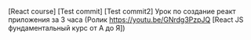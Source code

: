 [React course]
[Test commit]
[Test commit2]
Урок по создание реакт приложения за 3 часа (Ролик https://youtu.be/GNrdg3PzpJQ [React JS фундаментальный курс от А до Я])